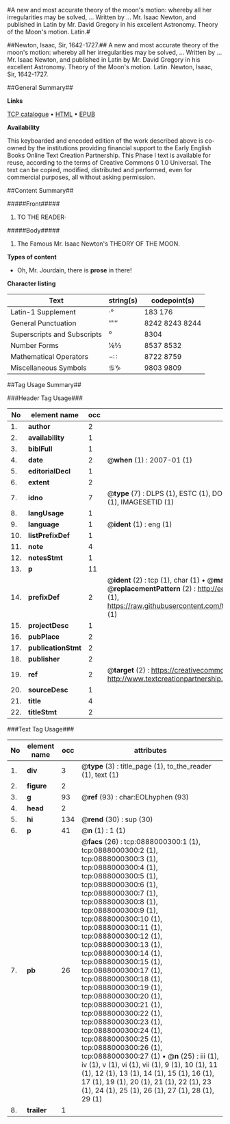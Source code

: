 #A new and most accurate theory of the moon's motion: whereby all her irregularities may be solved, ... Written by ... Mr. Isaac Newton, and published in Latin by Mr. David Gregory in his excellent Astronomy. Theory of the Moon's motion. Latin.#

##Newton, Isaac, Sir, 1642-1727.##
A new and most accurate theory of the moon's motion: whereby all her irregularities may be solved, ... Written by ... Mr. Isaac Newton, and published in Latin by Mr. David Gregory in his excellent Astronomy.
Theory of the Moon's motion. Latin.
Newton, Isaac, Sir, 1642-1727.

##General Summary##

**Links**

[TCP catalogue](http://www.ota.ox.ac.uk/tcp/)  • 
[HTML](http://tei.it.ox.ac.uk/tcp/Texts-HTML/free/004/004794536.html)  • 
[EPUB](http://tei.it.ox.ac.uk/tcp/Texts-EPUB/free/004/004794536.epub)

**Availability**

This keyboarded and encoded edition of the
	       work described above is co-owned by the institutions
	       providing financial support to the Early English Books
	       Online Text Creation Partnership. This Phase I text is
	       available for reuse, according to the terms of Creative
	       Commons 0 1.0 Universal. The text can be copied,
	       modified, distributed and performed, even for
	       commercial purposes, all without asking permission.


##Content Summary##

#####Front#####

1. TO THE READER·

#####Body#####

1. The Famous Mr. Isaac Newton's THEORY OF THE MOON.

**Types of content**

  * Oh, Mr. Jourdain, there is **prose** in there!

**Character listing**


|Text|string(s)|codepoint(s)|
|---|---|---|
|Latin-1 Supplement|·°|183 176|
|General Punctuation|′″‴|8242 8243 8244|
|Superscripts             and Subscripts|⁰|8304|
|Number Forms|⅙⅔|8537 8532|
|Mathematical Operators|−∷|8722 8759|
|Miscellaneous Symbols|♋♑|9803 9809|

##Tag Usage Summary##

###Header Tag Usage###

|No|element name|occ|attributes|
|---|---|---|---|
|1.|__author__|2||
|2.|__availability__|1||
|3.|__biblFull__|1||
|4.|__date__|2| @__when__ (1) : 2007-01 (1)|
|5.|__editorialDecl__|1||
|6.|__extent__|2||
|7.|__idno__|7| @__type__ (7) : DLPS (1), ESTC (1), DOCNO (1), TCP (1), GALEDOCNO (1), CONTENTSET (1), IMAGESETID (1)|
|8.|__langUsage__|1||
|9.|__language__|1| @__ident__ (1) : eng (1)|
|10.|__listPrefixDef__|1||
|11.|__note__|4||
|12.|__notesStmt__|1||
|13.|__p__|11||
|14.|__prefixDef__|2| @__ident__ (2) : tcp (1), char (1)  •  @__matchPattern__ (2) : ([0-9\-]+):([0-9IVX]+) (1), (.+) (1)  •  @__replacementPattern__ (2) : http://eebo.chadwyck.com/downloadtiff?vid=$1&page=$2 (1), https://raw.githubusercontent.com/textcreationpartnership/Texts/master/tcpchars.xml#$1 (1)|
|15.|__projectDesc__|1||
|16.|__pubPlace__|2||
|17.|__publicationStmt__|2||
|18.|__publisher__|2||
|19.|__ref__|2| @__target__ (2) : https://creativecommons.org/publicdomain/zero/1.0/ (1), http://www.textcreationpartnership.org/docs/. (1)|
|20.|__sourceDesc__|1||
|21.|__title__|4||
|22.|__titleStmt__|2||


###Text Tag Usage###

|No|element name|occ|attributes|
|---|---|---|---|
|1.|__div__|3| @__type__ (3) : title_page (1), to_the_reader (1), text (1)|
|2.|__figure__|2||
|3.|__g__|93| @__ref__ (93) : char:EOLhyphen (93)|
|4.|__head__|2||
|5.|__hi__|134| @__rend__ (30) : sup (30)|
|6.|__p__|41| @__n__ (1) : 1 (1)|
|7.|__pb__|26| @__facs__ (26) : tcp:0888000300:1 (1), tcp:0888000300:2 (1), tcp:0888000300:3 (1), tcp:0888000300:4 (1), tcp:0888000300:5 (1), tcp:0888000300:6 (1), tcp:0888000300:7 (1), tcp:0888000300:8 (1), tcp:0888000300:9 (1), tcp:0888000300:10 (1), tcp:0888000300:11 (1), tcp:0888000300:12 (1), tcp:0888000300:13 (1), tcp:0888000300:14 (1), tcp:0888000300:15 (1), tcp:0888000300:17 (1), tcp:0888000300:18 (1), tcp:0888000300:19 (1), tcp:0888000300:20 (1), tcp:0888000300:21 (1), tcp:0888000300:22 (1), tcp:0888000300:23 (1), tcp:0888000300:24 (1), tcp:0888000300:25 (1), tcp:0888000300:26 (1), tcp:0888000300:27 (1)  •  @__n__ (25) : iii (1), iv (1), v (1), vi (1), vii (1), 9 (1), 10 (1), 11 (1), 12 (1), 13 (1), 14 (1), 15 (1), 16 (1), 17 (1), 19 (1), 20 (1), 21 (1), 22 (1), 23 (1), 24 (1), 25 (1), 26 (1), 27 (1), 28 (1), 29 (1)|
|8.|__trailer__|1||
